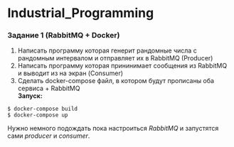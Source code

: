 # Industrial_Programming

### Задание 1 (RabbitMQ + Docker)
1. Написать программу которая генерит рандомные числа с рандомным интервалом и отправляет их в RabbitMQ (Producer)
2. Написать программу которая прининимает сообщения из RabbitMQ и выводит из на экран (Consumer)
3. Сделать docker-compose файл, в котором будут прописаны оба сервиса + RabbitMQ  
**Запуск:**   
```
$ docker-compose build
$ docker-compose up
```  
Нужно немного подождать пока настроиться <i>RabbitMQ</i> и запустятся сами <i>producer</i> и <i>consumer</i>.